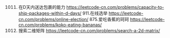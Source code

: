 1011. 在D天内送达包裹的能力
https://leetcode-cn.com/problems/capacity-to-ship-packages-within-d-days/
911.在线选举
https://leetcode-cn.com/problems/online-election/
875.爱吃香蕉的珂珂
https://leetcode-cn.com/problems/koko-eating-bananas/
74. 搜索二维矩阵
https://leetcode-cn.com/problems/search-a-2d-matrix/
